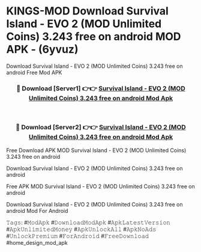 # KINGS-MOD Download Survival Island - EVO 2 (MOD Unlimited Coins) 3.243 free on android MOD APK - (6yvuz)
Download Survival Island - EVO 2 (MOD Unlimited Coins) 3.243 free on android Free Mod APK

<div align="center">
<h3>🔴 Download [Server1] 👉👉 <a href="https://apk-comot.site?title=Survival_Island_-_EVO_2_(MOD_Unlimited_Coins)_3.243_free_on_android">Survival Island - EVO 2 (MOD Unlimited Coins) 3.243 free on android Mod Apk</a></h3><br>

<h3>🔴 Download [Server2] 👉👉 <a href="https://apk-comot.site?title=Survival_Island_-_EVO_2_(MOD_Unlimited_Coins)_3.243_free_on_android">Survival Island - EVO 2 (MOD Unlimited Coins) 3.243 free on android Mod Apk</a></h3>
</div>


Free Download APK MOD Survival Island - EVO 2 (MOD Unlimited Coins) 3.243 free on android

Download Survival Island - EVO 2 (MOD Unlimited Coins) 3.243 free on android 

Free APK MOD Survival Island - EVO 2 (MOD Unlimited Coins) 3.243 free on android 

Download Survival Island - EVO 2 (MOD Unlimited Coins) 3.243 free on android Mod For Android

𝚃𝚊𝚐𝚜: #𝙼𝚘𝚍𝙰𝚙𝚔 #𝙳𝚘𝚠𝚗𝚕𝚘𝚊𝚍𝙼𝚘𝚍𝙰𝚙𝚔 #𝙰𝚙𝚔𝙻𝚊𝚝𝚎𝚜𝚝𝚅𝚎𝚛𝚜𝚒𝚘𝚗 #𝙰𝚙𝚔𝚄𝚗𝚕𝚒𝚖𝚒𝚝𝚎𝚍𝙼𝚘𝚗𝚎𝚢 #𝙰𝚙𝚔𝚄𝚗𝚕𝚘𝚌𝚔𝙰𝚕𝚕 #𝙰𝚙𝚔𝙽𝚘𝙰𝚍𝚜 #𝚄𝚗𝚕𝚘𝚌𝚔𝙿𝚛𝚎𝚖𝚒𝚞𝚖 #𝙵𝚘𝚛𝙰𝚗𝚍𝚛𝚘𝚒𝚍 #𝙵𝚛𝚎𝚎𝙳𝚘𝚠𝚗𝚕𝚘𝚊𝚍 #home_design_mod_apk